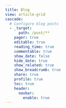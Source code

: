 ```yaml
---
title: Blog
view: article-grid
cascade:
  # Configure blog posts
  - _target:
      path: /post/**
    pager: true
    editable: true
    reading_time: true
    commentable: true
    show_date: false
    hide_date: true
    show_related: true
    show_breadcrumb: true
    share: true
    profile: true
    toc: true
    header:
      navbar:
        enable: true
---
```

